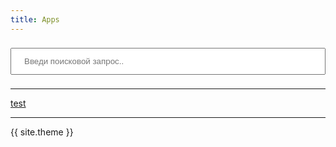 ```yaml
---
title: Apps
---
```

<div markdown="0">
<input type="text" id="search-input" placeholder="Введи поисковой запрос.." style="width: 100%; padding: 12px 20px; margin: 8px 0; box-sizing: border-box;">

<ul id="results-container"></ul>

<script src="{{ 'simple-jekyll-search.js' | relative_url }}"></script>

<script>
  window.simpleJekyllSearch = new SimpleJekyllSearch({
	searchInput: document.getElementById('search-input'),
	resultsContainer: document.getElementById('results-container'),
	json: '{{ "apps.json" | relative_url }}',
	searchResultTemplate: '<li><a href="{url}" target="_blank">{name}</a></li>',
	noResultsText: 'No results found',
	limit: 20,
	fuzzy: false,
	exclude: ['Welcome']
  })
</script>


<script>
var parameter = ""; 
parameter = decodeURIComponent(window.location.search.substring(1)).split("&")[0];
function setInput () {
var query = parameter;
var key = query.split("=")[0];
var val = query.split("=")[1];
var field = document.getElementById('search-input');
	if (key == "q" && val.length > 0) {
		field.value = val;
		const event = new Event('input');
		field.dispatchEvent(event);
	} else {
		document.querySelector('#search-input').focus();
	}
return false;
}
setTimeout(setInput, 500);
</script>


<hr>
<a href="./?q=test">test</a>
<br>

<hr>

<script>
document.write('<a href="https://play.google.com/store/apps/details?id=' + parameter + '">Google Play</a><br>');
document.write('<a href="https://4pda.to/forum/index.php?act=search&query=' + parameter + '&username=&forums%5B%5D=212&subforums=1&source=pst&sort=rel&result=topics">4PDA</a><br>');
document.write('<a href="https://f-droid.org/packages/' + parameter + '/">F-Droid</a><br>');
document.write('<a href="https://apkcombo.com/ru/' + parameter + '/download/apk">apkcombo (скачать APK)</a><br>');
document.write('<a href="https://apkcombo.com/ru/search/' + parameter + '">apkcombo (поиск)</a><br>');
</script>


<div>
{{ site.theme }}
</div>
</div>




